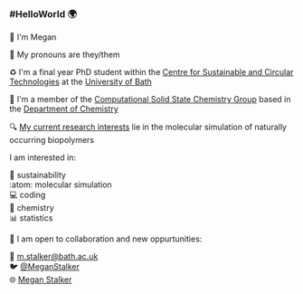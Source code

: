 ### #HelloWorld :earth_africa:

 :wave: I'm Megan <br/>

:speech_balloon: My pronouns are they/them

:recycle: I'm a final year PhD student within the [Centre for Sustainable and Circular Technologies](https://www.csct.ac.uk/)
at the [University of Bath](https://www.bath.ac.uk)

:gem: I'm a member of the [Computational Solid State Chemistry Group](https://people.bath.ac.uk/chsscp/group/) based in the  [Department of Chemistry](https://www.bath.ac.uk/departments/department-of-chemistry/)

:mag: [My current research interests](https://researchportal.bath.ac.uk/en/persons/megan-stalker) lie in the molecular simulation of naturally occurring biopolymers

I am interested in:

:seedling: sustainability <br/>
:atom: molecular simulation <br/>
:computer: coding <br/>
:lab_coat: chemistry <br/>
:bar_chart: statistics <br/>
 
:handshake: I am open to collaboration and new oppurtunities: <br/>

:email: m.stalker@bath.ac.uk <br/>
:bird: [@MeganStalker](https://twitter.com/MeganStalker) <br/>
:globe_with_meridians: [Megan Stalker](https://www.linkedin.com/in/megan-stalker/) <br/>

<!--
**MeganStalker/MeganStalker** is a ✨ _special_ ✨ repository because its `README.md` (this file) appears on your GitHub profile.


Here are some ideas to get you started:

- 🔭 I’m currently working on ...
- 🌱 I’m currently learning ...
- 👯 I’m looking to collaborate on ...
- 🤔 I’m looking for help with ...
- 💬 Ask me about ...
- 📫 How to reach me: ...
- 😄 Pronouns: ...
- ⚡ Fun fact: ...
-->
